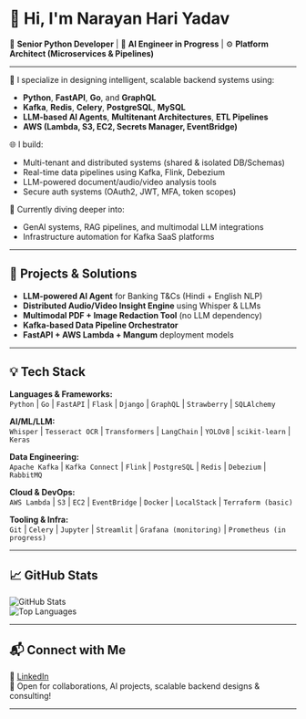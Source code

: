 # 👋 Hi, I'm Narayan Hari Yadav

🔧 **Senior Python Developer** | 🤖 **AI Engineer in Progress** | ⚙️ **Platform Architect (Microservices & Pipelines)**

---

🚀 I specialize in designing intelligent, scalable backend systems using:
- **Python**, **FastAPI**, **Go**, and **GraphQL**
- **Kafka**, **Redis**, **Celery**, **PostgreSQL**, **MySQL**
- **LLM-based AI Agents**, **Multitenant Architectures**, **ETL Pipelines**
- **AWS (Lambda, S3, EC2, Secrets Manager, EventBridge)**

🌐 I build:
- Multi-tenant and distributed systems (shared & isolated DB/Schemas)
- Real-time data pipelines using Kafka, Flink, Debezium
- LLM-powered document/audio/video analysis tools
- Secure auth systems (OAuth2, JWT, MFA, token scopes)

🧠 Currently diving deeper into:
- GenAI systems, RAG pipelines, and multimodal LLM integrations
- Infrastructure automation for Kafka SaaS platforms

---

## 🔨 Projects & Solutions

- **LLM-powered AI Agent** for Banking T&Cs (Hindi + English NLP)
- **Distributed Audio/Video Insight Engine** using Whisper & LLMs
- **Multimodal PDF + Image Redaction Tool** (no LLM dependency)
- **Kafka-based Data Pipeline Orchestrator**
- **FastAPI + AWS Lambda + Mangum** deployment models

---

## 💡 Tech Stack

**Languages & Frameworks:**  
`Python` | `Go` | `FastAPI` | `Flask` | `Django` | `GraphQL` | `Strawberry` | `SQLAlchemy`

**AI/ML/LLM:**  
`Whisper` | `Tesseract OCR` | `Transformers` | `LangChain` | `YOLOv8` | `scikit-learn` | `Keras`

**Data Engineering:**  
`Apache Kafka` | `Kafka Connect` | `Flink` | `PostgreSQL` | `Redis` | `Debezium` | `RabbitMQ`

**Cloud & DevOps:**  
`AWS Lambda` | `S3` | `EC2` | `EventBridge` | `Docker` | `LocalStack` | `Terraform (basic)`

**Tooling & Infra:**  
`Git` | `Celery` | `Jupyter` | `Streamlit` | `Grafana (monitoring)` | `Prometheus (in progress)`

---

## 📈 GitHub Stats

![GitHub Stats](https://github-readme-stats.vercel.app/api?username=nhyadav&show_icons=true&theme=radical)  
![Top Languages](https://github-readme-stats.vercel.app/api/top-langs/?username=nhyadav&hide=javascript&layout=compact)

---

## 📬 Connect with Me

🔗 [LinkedIn](https://www.linkedin.com/in/narayan-hari-yadav-b0a966200/)  
📧 Open for collaborations, AI projects, scalable backend designs & consulting!

---


